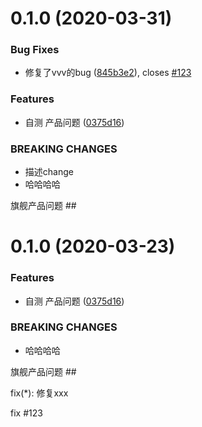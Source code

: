 # 0.1.0 (2020-03-31)


### Bug Fixes

* 修复了vvv的bug ([845b3e2](https://github.com/tarymee/myreact/commit/845b3e2ce572e7f5f24c403569bdc3e63b42c230)), closes [#123](https://github.com/tarymee/myreact/issues/123)


### Features

* 自测 产品问题 ([0375d16](https://github.com/tarymee/myreact/commit/0375d16ad834b24078ab4e2608a214752b3e410f))


### BREAKING CHANGES

* 描述change
* 哈哈哈哈

旗舰产品问题 ##






# 0.1.0 (2020-03-23)


### Features

* 自测 产品问题 ([0375d16](https://github.com/tarymee/myreact/commit/0375d16ad834b24078ab4e2608a214752b3e410f))


### BREAKING CHANGES

* 哈哈哈哈

旗舰产品问题 ##


fix(*): 修复xxx

fix #123